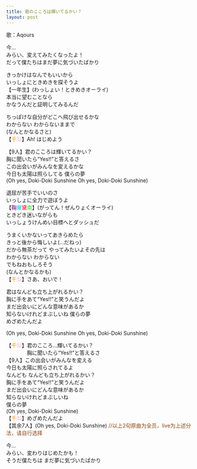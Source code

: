 ```yaml
---
title: 君のこころは輝いてるかい？
layout: post
---
```

歌：Aqours

<p>今…<br />
みらい、変えてみたくなったよ！<br />
だって僕たちはまだ夢に気づいたばかり</p>

<p>きっかけはなんでもいいから<br />
いっしょにときめきを探そうよ<br />
【一年生】(わっしょい！ときめきオーライ)<br />
本当に望むことなら<br />
かなうんだと証明してみるんだ</p>

<p>ちっぽけな自分がどこへ飛び出せるかな<br />
わからない わからないままで<br />
(なんとかなるさと)<br />
【<font color="darkorange">千</font><font color="pink">梨</font>】Ah! はじめよう</p>

<p>【9人】君のこころは輝いてるかい？<br />
胸に聞いたら“Yes!!”と答えるさ<br />
この出会いがみんなを変えるかな<br />
今日も太陽は照らしてる 僕らの夢<br />
(Oh yes, Doki-Doki Sunshine Oh yes, Doki-Doki Sunshine)</p>

<p>退屈が苦手でいいのさ<br />
いっしょに全力で遊ぼうよ<br />
【<font color="purple">鞠</font><font color="deepskyblue">曜</font><font color="red">黛</font><font color="limegreen">南</font>】(がってん！ぜんりょくオーライ)<br />
ときどき迷いながらも<br />
いっしょうけんめい目標へとダッシュだ</p>

<p>うまくいかないってあきらめたら<br />
きっと後から悔しいよ(…だねっ)<br />
だから無茶だって やってみたいよその先は<br />
わからない わからない<br />
でもねおもしろそう<br />
(なんとかなるかも)<br />
【<font color="darkorange">千</font><font color="pink">梨</font>】さあ、おいで！</p>

<p>君はなんども立ち上がれるかい？<br />
胸に手をあて“Yes!!”と笑うんだよ<br />
まだ出会いにどんな意味があるか<br />
知らないけれどまぶしいね 僕らの夢<br />
めざめたんだよ</p>

<p>(Oh yes, Doki-Doki Sunshine Oh yes, Doki-Doki Sunshine)</p>

<p>【<font color="darkorange">千</font><font color="pink">梨</font>】君のこころ…輝いてるかい？<br />
　　　　胸に聞いたら“Yes!!”と答えるさ<br />
【9人】この出会いがみんなを変える<br />
今日も太陽に照らされてるよ<br />
なんども なんども立ち上がれるかい？<br />
胸に手をあて“Yes!!”と笑うんだよ<br />
まだ出会いにどんな意味があるか<br />
知らないけれどまぶしいね<br />
僕らの夢<br />
(Oh yes, Doki-Doki Sunshine)<br />
【<font color="darkorange">千</font><font color="pink">梨</font>】めざめたんだよ<br />
【其余7人】(Oh yes, Doki-Doki Sunshine) <font color="saddlebrown">//以上2句原曲为全员，live为上述分法，请自行选择</font></p>

<p>今…<br />
みらい、変わりはじめたかも！<br />
そうだ僕たちは まだ夢に気づいたばかり</p>